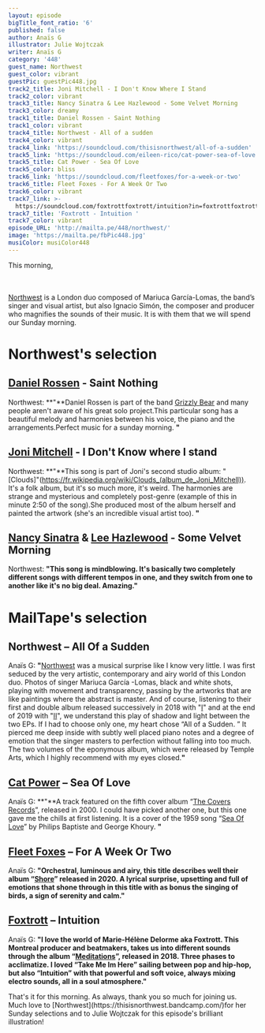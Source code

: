 ```yaml
---
layout: episode
bigTitle_font_ratio: '6'
published: false
author: Anaïs G
illustrator: Julie Wojtczak
writer: Anaïs G
category: '448'
guest_name: Northwest
guest_color: vibrant
guestPic: guestPic448.jpg
track2_title: Joni Mitchell - I Don't Know Where I Stand
track2_color: vibrant
track3_title: Nancy Sinatra & Lee Hazlewood - Some Velvet Morning
track3_color: dreamy
track1_title: Daniel Rossen - Saint Nothing
track1_color: vibrant
track4_title: Northwest - All of a sudden
track4_color: vibrant
track4_link: 'https://soundcloud.com/thisisnorthwest/all-of-a-sudden'
track5_link: 'https://soundcloud.com/eileen-rico/cat-power-sea-of-love'
track5_title: Cat Power - Sea Of Love
track5_color: bliss
track6_link: 'https://soundcloud.com/fleetfoxes/for-a-week-or-two'
track6_title: Fleet Foxes - For A Week Or Two
track6_color: vibrant
track7_link: >-
  https://soundcloud.com/foxtrottfoxtrott/intuition?in=foxtrottfoxtrott/sets/foxtrott-meditations-i
track7_title: 'Foxtrott - Intuition '
track7_color: vibrant
episode_URL: 'http://mailta.pe/448/northwest/'
image: 'https://mailta.pe/fbPic448.jpg'
musiColor: musiColor448
---
```


<p id="introduction">
  This morning,
  
   <br><br>[Northwest](https://soundcloud.com/thisisnorthwest) is a London duo composed of Mariuca García-Lomas, the band’s singer and visual artist, but also Ignacio Simón, the composer and producer who magnifies the sounds of their music. It is with them that we will spend our Sunday morning.
</p>

# Northwest's selection

## [Daniel Rossen](http://www.danielrossen.com/) - Saint Nothing
Northwest: **"**Daniel Rossen is part of the band [Grizzly Bear](http://grizzly-bear.net/) and many people aren't aware of his great solo project.This particular song has a beautiful melody and harmonies between his voice, the piano and the arrangements.Perfect music for a sunday morning. **"**

## [Joni Mitchell](https://jonimitchell.com/) - I Don't Know where I stand
Northwest: **"**This song is part of Joni's second studio album: "[Clouds]"(https://fr.wikipedia.org/wiki/Clouds_(album_de_Joni_Mitchell)). It's a folk album, but it's so much more, it's weird. The harmonies are strange and mysterious and completely post-genre (example of this in minute 2:50 of the song).She produced most of the album herself and painted the artwork (she's an incredible visual artist too). **"**

## [Nancy Sinatra](https://fr.wikipedia.org/wiki/Nancy_Sinatra) & [Lee Hazlewood](https://fr.wikipedia.org/wiki/Lee_Hazlewood) - Some Velvet Morning
Northwest: **"**This song is mindblowing. It's basically two completely different songs with different tempos in one, and they switch from one to another like it's no big deal. Amazing.**"**

# MailTape's selection

## Northwest – All Of a Sudden
Anaïs G: **"**[Northwest](https://thisisnorthwest.bandcamp.com/) was a musical surprise like I know very little. I was first seduced by the very artistic, contemporary and airy world of this London duo. Photos of singer Mariuca García -Lomas, black and white shots, playing with movement and transparency, passing by the artworks that are like paintings where the abstract is master. And of course, listening to their first and double album released successively in 2018 with "[I](https://thisisnorthwest.bandcamp.com/album/i)" and at the end of 2019 with "[II](https://thisisnorthwest.bandcamp.com/album/ii)", we understand this play of shadow and light between the two EPs. If I had to choose only one, my heart chose “All of a Sudden. ” It pierced me deep inside with subtly well placed piano notes and a degree of emotion that the singer masters to perfection without falling into too much. The two volumes of the eponymous album, which were released by Temple Arts, which I highly recommend with my eyes closed.**"**

## [Cat Power](https://www.catpowermusic.com/) – Sea Of Love
Anaïs G: **"**A track featured on the fifth cover album “[The Covers Records](https://fr.wikipedia.org/wiki/The_Covers_Record)”, released in 2000. I could have picked another one, but this one gave me the chills at first listening. It is a cover of the 1959 song “[Sea Of Love](https://www.youtube.com/watch?v=lrkNRcyvtF4)” by Philips Baptiste and George Khoury. **"**

## [Fleet Foxes](https://www.fleetfoxes.co/shore/record-shore-day-eu) – For A Week Or Two
Anaïs G: **"**Orchestral, luminous and airy, this title describes well their album “[Shore](https://soundcloud.com/fleetfoxes/sets/shore-328506053)” released in 2020. A lyrical surprise, upsetting and full of emotions that shone through in this title with as bonus the singing of birds, a sign of serenity and calm.**"**

## [Foxtrott](https://foxtrott.bandcamp.com/) – Intuition
Anaïs G: **"**I love the world of Marie-Hélène Delorme aka Foxtrott. This Montreal producer and beatmakers, takes us into different sounds through the album “[Meditations](https://soundcloud.com/foxtrottfoxtrott/sets/meditations-i-ii-iii-1)”, released in 2018. Three phases to acclimatize. I loved “Take Me Im Here” sailing between pop and hip-hop, but also “Intuition” with that powerful and soft voice, always mixing electro sounds, all in a soul atmosphere.**"**

<p id="outroduction">That's it for this morning. As always, thank you so much for joining us. Much love to [Northwest](https://thisisnorthwest.bandcamp.com/)for her Sunday selections and to Julie Wojtczak for this episode's brilliant illustration! </p>
